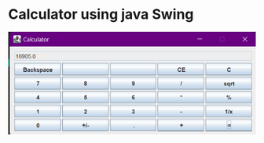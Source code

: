 # Calculator using java Swing # 

![alt text](https://github.com/xaocofaclys/assignment004/blob/master/question3/image.png "Output")
